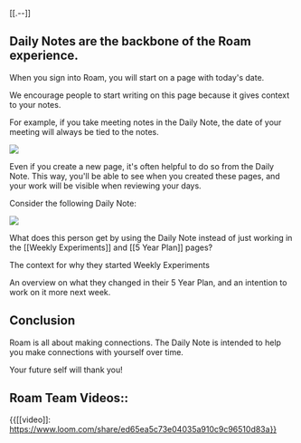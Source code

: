 [[.--]]

## **Daily Notes are the backbone of the Roam experience.**

When you sign into Roam, you will start on a page with today's date.

We encourage people to start writing on this page because it gives context to your notes.

For example, if you take meeting notes in the Daily Note, the date of your meeting will always be tied to the notes.

![](https://s3.amazonaws.com/cdn.freshdesk.com/data/helpdesk/attachments/production/64002864636/original/qqL4apOfjDpoVLBx5JJu6TnrANUlTZSblg.png?1600974212)

Even if you create a new page, it's often helpful to do so from the Daily Note. This way, you'll be able to see when you created these pages, and your work will be visible when reviewing your days.

Consider the following Daily Note:

![](https://s3.amazonaws.com/cdn.freshdesk.com/data/helpdesk/attachments/production/64002864729/original/jzf65Bfvc_C7CcxpeokK5YM20u9Kv_5G6A.png?1600974564)

What does this person get by using the Daily Note instead of just working in the [[Weekly Experiments]] and [[5 Year Plan]] pages?

The context for why they started Weekly Experiments

An overview on what they changed in their 5 Year Plan, and an intention to work on it more next week.

## **Conclusion**

Roam is all about making connections. The Daily Note is intended to help you make connections with yourself over time.

Your future self will thank you!

## Roam Team Videos::

{{[[video]]: https://www.loom.com/share/ed65ea5c73e04035a910c9c96510d83a}}

